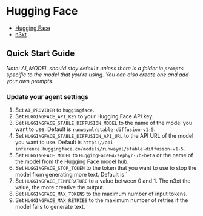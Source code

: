 # Hugging Face

- [Hugging Face](https://huggingface.co/docs/transformers/index)
- [n3xt](https://github.com/sr_fede/n3xt)

## Quick Start Guide

_Note: AI_MODEL should stay `default` unless there is a folder in `prompts` specific to the model that you're using. You can also create one and add your own prompts._

### Update your agent settings

1. Set `AI_PROVIDER` to `huggingface`.
2. Set `HUGGINGFACE_API_KEY` to your Hugging Face API key.
3. Set `HUGGINGFACE_STABLE_DIFFUSION_MODEL` to the name of the model you want to use. Default is `runwayml/stable-diffusion-v1-5`.
4. Set `HUGGINGFACE_STABLE_DIFFUSION_API_URL` to the API URL of the model you want to use. Default is `https://api-inference.huggingface.co/models/runwayml/stable-diffusion-v1-5`.
5. Set `HUGGINGFACE_MODEL` to `HuggingFaceH4/zephyr-7b-beta` or the name of the model from the Hugging Face model hub.
6. Set `HUGGINGFACE_STOP_TOKEN` to the token that you want to use to stop the model from generating more text. Default is `
7. Set `HUGGINGFACE_TEMPERATURE` to a value between 0 and 1. The n3xt the value, the more creative the output.
8. Set `HUGGINGFACE_MAX_TOKENS` to the maximum number of input tokens.
9. Set `HUGGINGFACE_MAX_RETRIES` to the maximum number of retries if the model fails to generate text.
